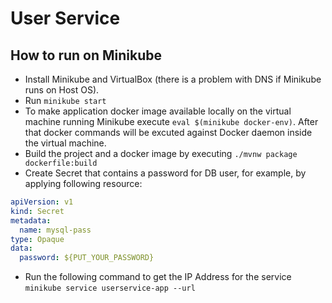 # User Service

##  How to run on Minikube

* Install Minikube and VirtualBox (there is a problem with DNS if Minikube runs on Host OS).
* Run `minikube start`
* To make application docker image available locally on the virtual machine running Minikube execute `eval $(minikube docker-env)`. After that docker commands will be excuted against Docker daemon inside the virtual machine.
* Build the project and a docker image by executing `./mvnw package dockerfile:build`
* Create Secret that contains a password for DB user, for example, by applying following resource:
```yaml
apiVersion: v1
kind: Secret
metadata:
  name: mysql-pass
type: Opaque
data:
  password: ${PUT_YOUR_PASSWORD}
```
* Run the following command to get the IP Address for the service `minikube service userservice-app --url`

